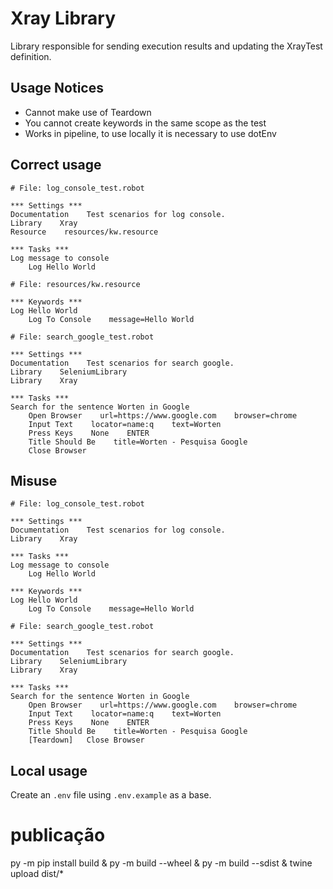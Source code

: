 # Xray Library
Library responsible for sending execution results and updating the XrayTest definition.

## Usage Notices
- Cannot make use of Teardown
- You cannot create keywords in the same scope as the test
- Works in pipeline, to use locally it is necessary to use dotEnv

## Correct usage
```
# File: log_console_test.robot

*** Settings ***
Documentation    Test scenarios for log console.
Library    Xray
Resource    resources/kw.resource

*** Tasks ***
Log message to console
    Log Hello World

# File: resources/kw.resource

*** Keywords ***
Log Hello World
    Log To Console    message=Hello World
```

```
# File: search_google_test.robot

*** Settings ***
Documentation    Test scenarios for search google.
Library    SeleniumLibrary
Library    Xray

*** Tasks ***
Search for the sentence Worten in Google
    Open Browser    url=https://www.google.com    browser=chrome
    Input Text    locator=name:q    text=Worten
    Press Keys    None    ENTER
    Title Should Be    title=Worten - Pesquisa Google
    Close Browser
```

## Misuse
```
# File: log_console_test.robot

*** Settings ***
Documentation    Test scenarios for log console.
Library    Xray

*** Tasks ***
Log message to console
    Log Hello World

*** Keywords ***
Log Hello World
    Log To Console    message=Hello World
```

```
# File: search_google_test.robot

*** Settings ***
Documentation    Test scenarios for search google.
Library    SeleniumLibrary
Library    Xray

*** Tasks ***
Search for the sentence Worten in Google
    Open Browser    url=https://www.google.com    browser=chrome
    Input Text    locator=name:q    text=Worten
    Press Keys    None    ENTER
    Title Should Be    title=Worten - Pesquisa Google
    [Teardown]   Close Browser
```

## Local usage
Create an `.env` file using `.env.example` as a base.


# publicação
py -m pip install build & py -m build --wheel & py -m build --sdist & twine upload dist/*